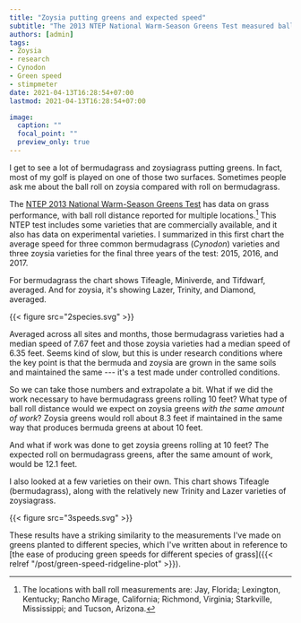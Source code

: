 ```yaml
---
title: "Zoysia putting greens and expected speed"
subtitle: "The 2013 NTEP National Warm-Season Greens Test measured ball roll on zoysia and bermudagrass greens. On average the ball rolled 20% farther on bermuda."
authors: [admin]
tags: 
- Zoysia
- research
- Cynodon
- Green speed
- stimpmeter
date: 2021-04-13T16:28:54+07:00
lastmod: 2021-04-13T16:28:54+07:00

image:
  caption: ""
  focal_point: ""
  preview_only: true
---
```


I get to see a lot of bermudagrass and zoysiagrass putting greens. In fact, most of my golf is played on one of those two surfaces. Sometimes people ask me about the ball roll on zoysia compared with roll on bermudagrass. 

The [NTEP 2013 National Warm-Season Greens Test](https://ntep.org/ws.htm) has data on grass performance, with ball roll distance reported for multiple locations.[^1] This NTEP test includes some varieties that are commercially available, and it also has data on experimental varieties. I summarized in this first chart the average speed for three common bermudagrass (*Cynodon*) varieties and three zoysia varieties for the final three years of the test: 2015, 2016, and 2017.

[^1]: The locations with ball roll measurements are: Jay, Florida; Lexington, Kentucky; Rancho Mirage, California; Richmond, Virginia; Starkville, Mississippi; and Tucson, Arizona.

For bermudagrass the chart shows Tifeagle, Miniverde, and Tifdwarf, averaged. And for zoysia, it's showing Lazer, Trinity, and Diamond, averaged.

{{< figure src="2species.svg" >}}

Averaged across all sites and months, those bermudagrass varieties had a median speed of 7.67 feet and those zoysia varieties had a median speed of 6.35 feet. Seems kind of slow, but this is under research conditions where the key point is that the bermuda and zoysia are grown in the same soils and maintained the same --- it's a test made under controlled conditions.

So we can take those numbers and extrapolate a bit. What if we did the work necessary to have bermudagrass greens rolling 10 feet? What type of ball roll distance would we expect on zoysia greens *with the same amount of work*? Zoysia greens would roll about 8.3 feet if maintained in the same way that produces bermuda greens at about 10 feet.

And what if work was done to get zoysia greens rolling at 10 feet? The expected roll on bermudagrass greens, after the same amount of work, would be 12.1 feet.

I also looked at a few varieties on their own. This chart shows Tifeagle (bermudagrass), along with the relatively new Trinity and Lazer varieties of zoysiagrass.

{{< figure src="3speeds.svg" >}}

These results have a striking similarity to the measurements I've made on greens planted to different species, which I've written about in reference to [the ease of producing green speeds for different species of grass]({{< relref "/post/green-speed-ridgeline-plot" >}}).
